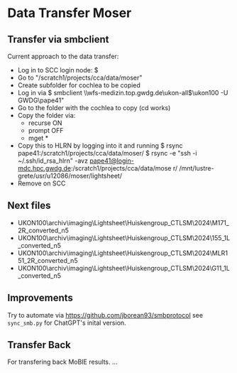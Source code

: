 # Data Transfer Moser

## Transfer via smbclient

Current approach to the data transfer:
- Log in to SCC login node:
  $ 
- Go to "/scratch1/projects/cca/data/moser"
- Create subfolder <NAME> for cochlea to be copied 
- Log in via $ smbclient \\\\wfs-medizin.top.gwdg.de\\ukon-all\$\\ukon100 -U GWDG\\pape41"
- Go to the folder with the cochlea to copy (cd works)
- Copy the folder via:
    - recurse ON
    - prompt OFF
    - mget *
- Copy this to HLRN by logging into it and running
  $ rsync  pape41:/scratch1/projects/cca/data/moser/<NAME>
  $ rsync -e "ssh -i ~/.ssh/id_rsa_hlrn" -avz pape41@login-mdc.hpc.gwdg.de:/scratch1/projects/cca/data/mose
r/<NAME> /mnt/lustre-grete/usr/u12086/moser/lightsheet/<NAME>
- Remove on SCC

## Next files

- UKON100\archiv\imaging\Lightsheet\Huiskengroup_CTLSM\2024\M171_2R_converted_n5
- UKON100\archiv\imaging\Lightsheet\Huiskengroup_CTLSM\2024\155_1L_converted_n5
- UKON100\archiv\imaging\Lightsheet\Huiskengroup_CTLSM\2024\MLR151_2R_converted_n5
- UKON100\archiv\imaging\Lightsheet\Huiskengroup_CTLSM\2024\G11_1L_converted_n5

## Improvements

Try to automate via https://github.com/jborean93/smbprotocol see `sync_smb.py` for ChatGPT's inital version.

## Transfer Back

For transfering back MoBIE results.
...

